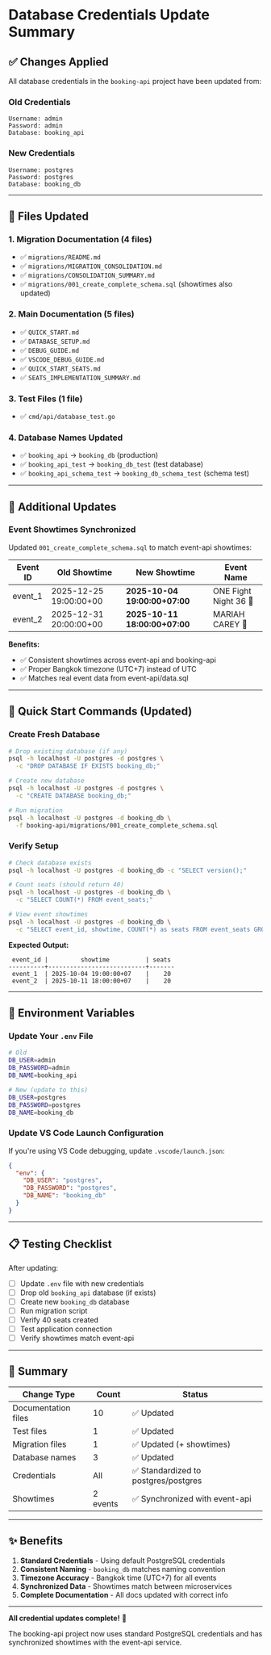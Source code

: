# Database Credentials Update Summary

## ✅ Changes Applied

All database credentials in the `booking-api` project have been updated from:

### Old Credentials
```
Username: admin
Password: admin
Database: booking_api
```

### New Credentials
```
Username: postgres
Password: postgres
Database: booking_db
```

---

## 📝 Files Updated

### 1. Migration Documentation (4 files)
- ✅ `migrations/README.md`
- ✅ `migrations/MIGRATION_CONSOLIDATION.md`
- ✅ `migrations/CONSOLIDATION_SUMMARY.md`
- ✅ `migrations/001_create_complete_schema.sql` (showtimes also updated)

### 2. Main Documentation (5 files)
- ✅ `QUICK_START.md`
- ✅ `DATABASE_SETUP.md`
- ✅ `DEBUG_GUIDE.md`
- ✅ `VSCODE_DEBUG_GUIDE.md`
- ✅ `QUICK_START_SEATS.md`
- ✅ `SEATS_IMPLEMENTATION_SUMMARY.md`

### 3. Test Files (1 file)
- ✅ `cmd/api/database_test.go`

### 4. Database Names Updated
- ✅ `booking_api` → `booking_db` (production)
- ✅ `booking_api_test` → `booking_db_test` (test database)
- ✅ `booking_api_schema_test` → `booking_db_schema_test` (schema test)

---

## 🔄 Additional Updates

### Event Showtimes Synchronized

Updated `001_create_complete_schema.sql` to match event-api showtimes:

| Event ID | Old Showtime | New Showtime | Event Name |
|----------|--------------|--------------|------------|
| event_1 | 2025-12-25 19:00:00+00 | **2025-10-04 19:00:00+07:00** | ONE Fight Night 36 🥊 |
| event_2 | 2025-12-31 20:00:00+00 | **2025-10-11 18:00:00+07:00** | MARIAH CAREY 🎤 |

**Benefits:**
- ✅ Consistent showtimes across event-api and booking-api
- ✅ Proper Bangkok timezone (UTC+7) instead of UTC
- ✅ Matches real event data from event-api/data.sql

---

## 🚀 Quick Start Commands (Updated)

### Create Fresh Database

```bash
# Drop existing database (if any)
psql -h localhost -U postgres -d postgres \
  -c "DROP DATABASE IF EXISTS booking_db;"

# Create new database
psql -h localhost -U postgres -d postgres \
  -c "CREATE DATABASE booking_db;"

# Run migration
psql -h localhost -U postgres -d booking_db \
  -f booking-api/migrations/001_create_complete_schema.sql
```

### Verify Setup

```bash
# Check database exists
psql -h localhost -U postgres -d booking_db -c "SELECT version();"

# Count seats (should return 40)
psql -h localhost -U postgres -d booking_db \
  -c "SELECT COUNT(*) FROM event_seats;"

# View event showtimes
psql -h localhost -U postgres -d booking_db \
  -c "SELECT event_id, showtime, COUNT(*) as seats FROM event_seats GROUP BY event_id, showtime;"
```

**Expected Output:**
```
 event_id |         showtime          | seats
----------+---------------------------+-------
 event_1  | 2025-10-04 19:00:00+07    |    20
 event_2  | 2025-10-11 18:00:00+07    |    20
```

---

## 🔧 Environment Variables

### Update Your `.env` File

```bash
# Old
DB_USER=admin
DB_PASSWORD=admin
DB_NAME=booking_api

# New (update to this)
DB_USER=postgres
DB_PASSWORD=postgres
DB_NAME=booking_db
```

### Update VS Code Launch Configuration

If you're using VS Code debugging, update `.vscode/launch.json`:

```json
{
  "env": {
    "DB_USER": "postgres",
    "DB_PASSWORD": "postgres",
    "DB_NAME": "booking_db"
  }
}
```

---

## 📋 Testing Checklist

After updating:

- [ ] Update `.env` file with new credentials
- [ ] Drop old `booking_api` database (if exists)
- [ ] Create new `booking_db` database
- [ ] Run migration script
- [ ] Verify 40 seats created
- [ ] Test application connection
- [ ] Verify showtimes match event-api

---

## 🎯 Summary

| Change Type | Count | Status |
|-------------|-------|--------|
| Documentation files | 10 | ✅ Updated |
| Test files | 1 | ✅ Updated |
| Migration files | 1 | ✅ Updated (+ showtimes) |
| Database names | 3 | ✅ Updated |
| Credentials | All | ✅ Standardized to postgres/postgres |
| Showtimes | 2 events | ✅ Synchronized with event-api |

---

## ✨ Benefits

1. **Standard Credentials** - Using default PostgreSQL credentials
2. **Consistent Naming** - `booking_db` matches naming convention
3. **Timezone Accuracy** - Bangkok time (UTC+7) for all events
4. **Synchronized Data** - Showtimes match between microservices
5. **Complete Documentation** - All docs updated with correct info

---

**All credential updates complete!** 🎉

The booking-api project now uses standard PostgreSQL credentials and has synchronized showtimes with the event-api service.
